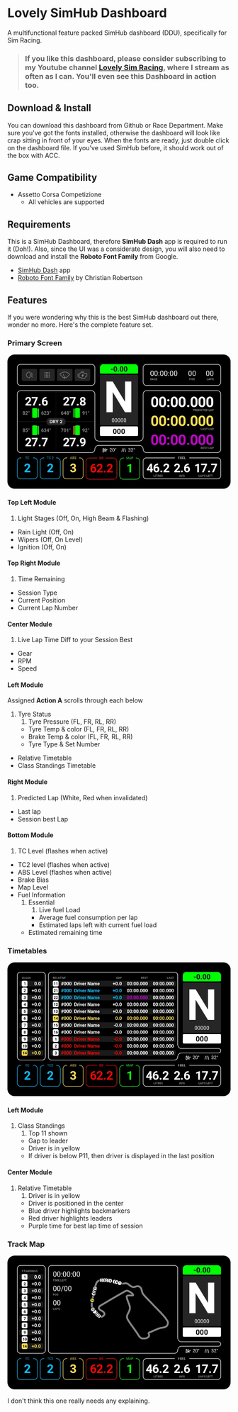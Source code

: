 # Lovely SimHub Dashboard
A multifunctional feature packed SimHub dashboard (DDU), specifically for Sim Racing.

> ### If you like this dashboard, please consider subscribing to my Youtube channel [Lovely Sim Racing](http://j76.me/LSR), where I stream as often as I can. You'll even see this Dashboard in action too.

## Download & Install
You can download this dashboard from Github or Race Department. Make sure you've got the fonts installed, otherwise the dashboard will look like crap sitting in front of your eyes. When the fonts are ready, just double click on the dashboard file. If you've used SimHub before, it should work out of the box with ACC.

## Game Compatibility

* Assetto Corsa Competizione
	* All vehicles are supported

## Requirements
This is a SimHub Dashboard, therefore **SimHub Dash** app is required to run it (Doh!). Also, since the UI was a considerate design, you will also need to download and install the **Roboto Font Family** from Google.

* [SimHub Dash](https://www.simhubdash.com) app
* [Roboto Font Family](https://fonts.google.com/specimen/Roboto) by Christian Robertson

## Features
If you were wondering why this is the best SimHub dashboard out there, wonder no more. Here's the complete feature set.

### Primary Screen
![Primary Screen](images/Primary.jpg)

#### Top Left Module
1. Light Stages (Off, On, High Beam & Flashing)
* Rain Light (Off, On)
* Wipers (Off, On Level)
* Ignition (Off, On)

#### Top Right Module
1. Time Remaining
* Session Type
* Current Position
* Current Lap Number

#### Center Module
1. Live Lap Time Diff to your Session Best
* Gear
* RPM
* Speed

#### Left Module 
Assigned **Action A** scrolls through each below

1. Tyre Status
	1. Tyre Pressure (FL, FR, RL, RR)
	* Tyre Temp & color (FL, FR, RL, RR)
	* Brake Temp & color (FL, FR, RL, RR)
	* Tyre Type & Set Number
* Relative Timetable
* Class Standings Timetable

#### Right Module
1. Predicted Lap (White, Red when invalidated)
* Last lap
* Session best Lap

#### Bottom Module
1. TC Level (flashes when active)
* TC2 level (flashes when active)
* ABS Level (flashes when active)
* Brake Bias
* Map Level
* Fuel Information
	1. Essential
		1. Live fuel Load
		* Average fuel consumption per lap
		* Estimated laps left with current fuel load
	* Estimated remaining time


### Timetables
![Primary Screen](images/AlternateTimetables.jpg)

#### Left Module
1. Class Standings
	1. Top 11 shown
	* Gap to leader
	* Driver is in yellow
	* If driver is below P11, then driver is displayed in the last position

#### Center Module
1. Relative Timetable
	1. Driver is in yellow
	* Driver is positioned in the center
	* Blue driver highlights backmarkers
	* Red driver highlights leaders
	* Purple time for best lap time of session


### Track Map
![Primary Screen](images/AlternateMap.jpg)

I don't think this one really needs any explaining.